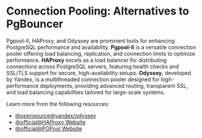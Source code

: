 # Connection Pooling: Alternatives to PgBouncer

Pgpool-II, HAProxy, and Odyssey are prominent tools for enhancing PostgreSQL performance and availability. **Pgpool-II** is a versatile connection pooler offering load balancing, replication, and connection limits to optimize performance. **HAProxy** excels as a load balancer for distributing connections across PostgreSQL servers, featuring health checks and SSL/TLS support for secure, high-availability setups. **Odyssey**, developed by Yandex, is a multithreaded connection pooler designed for high-performance deployments, providing advanced routing, transparent SSL, and load balancing capabilities tailored for large-scale systems.

Learn more from the following resources:

- [@opensource@yandex/odyssey](https://github.com/yandex/odyssey)
- [@official@HAProxy Website](http://www.haproxy.org/)
- [@official@PGPool Website](https://www.pgpool.net/mediawiki/index.php/Main_Page)